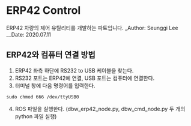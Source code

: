 # ERP42 Control
ERP42 차량의 제어 유틸리티를 개발하는 파트입니다.
_Author: Seunggi Lee
__Date: 2020.07.11

## ERP42와 컴퓨터 연결 방법
1. ERP42 좌측 하단에 RS232 to USB 케이블을 찾는다.
2. RS232 포트는 ERP42에 연결, USB 포트는 컴퓨터에 연결한다. 
3. 터미널 창에 다음 명령어를 입력한다.
```
sudo chmod 666 /dev/ttyUSB0
```
4. ROS 파일을 실행한다. (dbw_erp42_node.py, dbw_cmd_node.py 두 개의 python 파일 실행)

